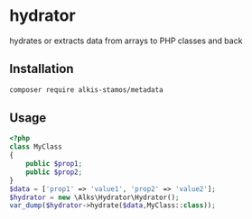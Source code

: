 # hydrator
hydrates or extracts data from arrays to PHP classes and back

## Installation
```bash
composer require alkis-stamos/metadata
```

## Usage
```php
<?php
class MyClass
{
    public $prop1;
    public $prop2;
}
$data = ['prop1' => 'value1', 'prop2' => 'value2'];
$hydrator = new \Alks\Hydrator\Hydrator();
var_dump($hydrator->hydrate($data,MyClass::class));
```
